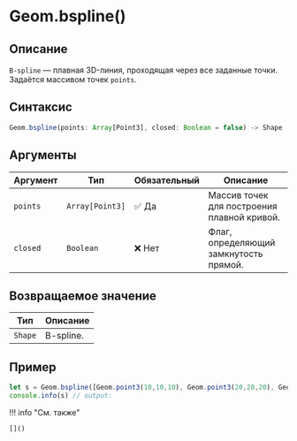 # Geom.bspline()

## Описание
`B-spline` — плавная 3D-линия, проходящая через все заданные точки. Задаётся массивом точек `points`.

## Синтаксис
```javascript
Geom.bspline(points: Array[Point3], closed: Boolean = false) -> Shape
```

## Аргументы

| Аргумент  | Тип              | Обязательный | Описание                                      |
|-----------|------------------|--------------|-----------------------------------------------|
| `points`  | `Array[Point3]`  | :white_check_mark: Да          | Массив точек для построения плавной кривой.   |
| `closed`  | `Boolean`          | ❌ Нет         | Флаг, определяющий замкнутость прямой. |

## Возвращаемое значение

| Тип   | Описание                          |
|-------|-----------------------------------|
| `Shape` | B-spline.                       |

## Пример
```javascript linenums="1"
let s = Geom.bspline([Geom.point3(10,10,10), Geom.point3(20,20,20), Geom.point3(30,30,30)])
console.info(s) // output:
```

!!! info "См. также"

    []()

